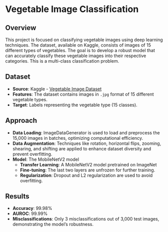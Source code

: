 # Vegetable Image Classification

## Overview
This project is focused on classifying vegetable images using deep learning techniques. The dataset, available on Kaggle, consists of images of 15 different types of vegetables. The goal is to develop a robust model that can accurately classify these vegetable images into their respective categories. This is a multi-class classification problem.

## Dataset
- **Source**: Kaggle - [Vegetable Image Dataset](https://www.kaggle.com/datasets/misrakahmed/vegetable-image-dataset)
- **Features**: The dataset contains images in `.jpg` format of 15 different vegetable types.
- **Target**: Labels representing the vegetable type (15 classes).

## Approach
- **Data Loading**: ImageDataGenerator is used to load and preprocess the 15,000 images in batches, optimizing computational efficiency.
- **Data Augmentation**: Techniques like rotation, horizontal flips, zooming, shearing, and shifting are applied to enhance dataset diversity and prevent overfitting.
- **Model**: The MobileNetV2 model
  - **Transfer Learning**: A MobileNetV2 model pretrained on ImageNet 
  - **Fine-tuning**: The last two layers are unfrozen for further training.
  - **Regularization**: Dropout and L2 regularization are used to avoid overfitting.
    
## Results
- **Accuracy**: 99.98%
- **AUROC**: 99.99%
- **Misclassifications**: Only 3 misclassifications out of 3,000 test images, demonstrating the model’s robustness.
